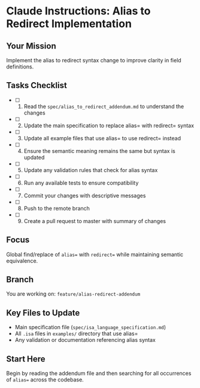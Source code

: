 # Claude Instructions: Alias to Redirect Implementation

## Your Mission
Implement the alias to redirect syntax change to improve clarity in field definitions.

## Tasks Checklist
- [ ] 1. Read the `spec/alias_to_redirect_addendum.md` to understand the changes
- [ ] 2. Update the main specification to replace alias= with redirect= syntax
- [ ] 3. Update all example files that use alias= to use redirect= instead
- [ ] 4. Ensure the semantic meaning remains the same but syntax is updated
- [ ] 5. Update any validation rules that check for alias syntax
- [ ] 6. Run any available tests to ensure compatibility
- [ ] 7. Commit your changes with descriptive messages
- [ ] 8. Push to the remote branch
- [ ] 9. Create a pull request to master with summary of changes

## Focus
Global find/replace of `alias=` with `redirect=` while maintaining semantic equivalence.

## Branch
You are working on: `feature/alias-redirect-addendum`

## Key Files to Update
- Main specification file (`spec/isa_language_specification.md`)
- All `.isa` files in `examples/` directory that use alias=
- Any validation or documentation referencing alias syntax

## Start Here
Begin by reading the addendum file and then searching for all occurrences of `alias=` across the codebase.
